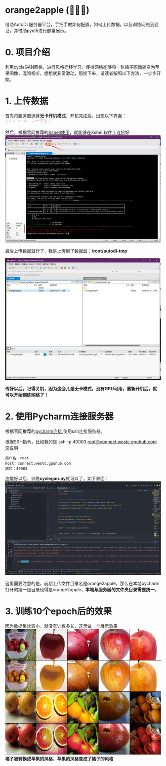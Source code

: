 # orange2apple (🍊🉑🍎)
借助AutoDL服务器平台，手把手教如何配置，如何上传数据，以及训练网络到验证，并借助pyqt5进行部署展示。
# 0.  项目介绍
利用cycleGAN网络，进行风格迁移学习，使得网络能够将一张橘子图像转变为苹果图像，混淆视听，想想就非常激动，那接下来，请读者按照以下方法，一步步开始。

# 1. 上传数据
首先将服务器选择**无卡开机模式**，开机完成后，出现以下界面：
<img src="./picture/1.png" width="30%">

然后，根据官网推荐的[Xshell使用](https://www.autodl.com/docs/xshell/)，就能够在Xshell软件上连接好
![image](./picture/2.png)

最后上传数据就行了，我是上传到了数据盘：**/root/autodl-tmp**

![image](./picture/3.png)

**传好以后，记得关机，因为这会儿是无卡模式，没有GPU可用，重新开机后，就可以开始训练网络了！**

# 2. 使用Pycharm连接服务器
根据官网推荐的[pycharm连接](https://www.autodl.com/docs/pycharm/),使用ssh连接服务器。

根据SSH指令，比如我的是
ssh -p 40003 root@connect.westc.gpuhub.com
这说明
```
用户名：root
host：connect.westc.gpuhub.com
端口：40003
```

连接好以后，训练**cyclegan.py**就可以了，如下界面：
![image](./picture/4.png)

这里需要注意的是，前期上传文件目录名是orange2apple，那么在本地pycharm打开的第一级目录也得是orange2apple，**本地与服务器的文件夹目录需要统一**。

# 3. 训练10个epoch后的效果
因为数据集比较小，就没有训练多长，这里做一个展示效果
![image](./picture/5.png)
**橘子被转换成苹果的风格，苹果的风格变成了橘子的风格**
